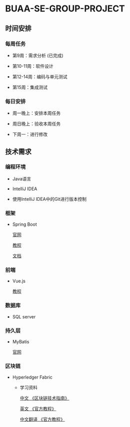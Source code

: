 # BUAA-SE-GROUP-PROJECT

## 时间安排

### 每周任务

- 第9周：需求分析 (已完成)

- 第10-11周：软件设计

- 第12-14周：编码与单元测试

- 第15周：集成测试

### 每日安排

- 周一晚上：安排本周任务

- 周日晚上：验收本周任务

- 下周一：进行修改

## 技术需求

### 编程环境
   
- Java语言

- IntelliJ IDEA

- 使用IntelliJ IDEA中的Git进行版本控制

### 框架

- Spring Boot
  
  [官网](https://spring.io/projects/spring-boot/#overview)
  
  [教程](https://spring.io/guides/gs/rest-service/)
  
  [文档](https://docs.spring.io/spring-boot/docs/2.1.4.RELEASE/reference/htmlsingle/)

### 前端

- Vue.js

  [教程](https://cn.vuejs.org/v2/guide/)

### 数据库

- SQL server

### 持久层

- MyBatis

  [官网](http://www.mybatis.org/mybatis-3/zh/index.html)

### 区块链

- Hyperledger Fabric

  - 学习资料

    [中文 《区块链技术指南》](https://yeasy.gitbooks.io/blockchain_guide/content/hyperledger/)

    [英文 《官方教程》](https://hyperledger-fabric.readthedocs.io/en/latest/tutorials.html)

    [中文翻译 《官方教程》](https://hyperledgercn.github.io/hyperledgerDocs/build_network_zh/)

